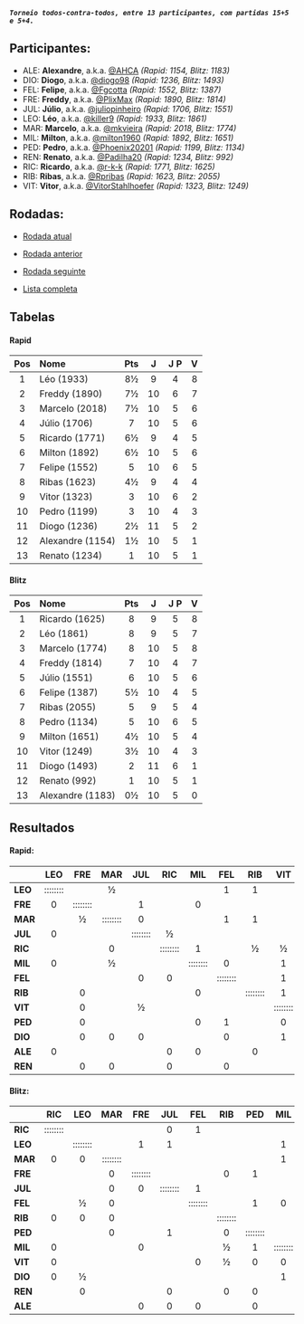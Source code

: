 ***`Torneio todos-contra-todos, entre 13 participantes, com partidas 15+5 e 5+4.`***

## Participantes:

* ALE: **Alexandre**, a.k.a. [@AHCA](https://www.lichess.org/@/AHCA) *(Rapid: 1154, Blitz: 1183)*
* DIO: **Diogo**, a.k.a. [@diogo98](https://www.lichess.org/@/diogo98) *(Rapid: 1236, Blitz: 1493)*
* FEL: **Felipe**, a.k.a. [@Fgcotta](https://www.lichess.org/@/Fgcotta) *(Rapid: 1552, Blitz: 1387)*
* FRE: **Freddy**, a.k.a. [@PlixMax](https://www.lichess.org/@/PlixMax) *(Rapid: 1890, Blitz: 1814)*
* JUL: **Júlio**, a.k.a. [@juliopinheiro](https://www.lichess.org/@/juliopinheiro) *(Rapid: 1706, Blitz: 1551)*
* LEO: **Léo**, a.k.a. [@killer9](https://www.lichess.org/@/killer9) *(Rapid: 1933, Blitz: 1861)*
* MAR: **Marcelo**, a.k.a. [@mkvieira](https://www.lichess.org/@/mkvieira) *(Rapid: 2018, Blitz: 1774)*
* MIL: **Milton**, a.k.a. [@milton1960](https://www.lichess.org/@/milton1960) *(Rapid: 1892, Blitz: 1651)*
* PED: **Pedro**, a.k.a. [@Phoenix20201](https://www.lichess.org/@/Phoenix20201) *(Rapid: 1199, Blitz: 1134)*
* REN: **Renato**, a.k.a. [@Padilha20](https://www.lichess.org/@/Padilha20) *(Rapid: 1234, Blitz: 992)*
* RIC: **Ricardo**, a.k.a. [@r-k-k](https://www.lichess.org/@/r-k-k) *(Rapid: 1771, Blitz: 1625)*
* RIB: **Ribas**, a.k.a. [@Rpribas](https://www.lichess.org/@/Rpribas) *(Rapid: 1623, Blitz: 2055)*
* VIT: **Vitor**, a.k.a. [@VitorStahlhoefer](https://www.lichess.org/@/VitorStahlhoefer) *(Rapid: 1323, Blitz: 1249)*

## Rodadas:

* [Rodada atual](https://grupo-de-xadrez.github.io/rodadas/11)

* [Rodada anterior](https://grupo-de-xadrez.github.io/rodadas/10)

* [Rodada seguinte](https://grupo-de-xadrez.github.io/rodadas/12)

* [Lista completa](https://grupo-de-xadrez.github.io/rodadas)

## Tabelas

#### Rapid

| Pos | Nome | Pts | J | J P | V |
| :---: | :--- | :---: | :---: | :---: | :---: |
| 1 | Léo (1933) | 8½ | 9 | 4 | 8 |
| 2 | Freddy (1890) | 7½ | 10 | 6 | 7 |
| 3 | Marcelo (2018) | 7½ | 10 | 5 | 6 |
| 4 | Júlio (1706) | 7 | 10 | 5 | 6 |
| 5 | Ricardo (1771) | 6½ | 9 | 4 | 5 |
| 6 | Milton (1892) | 6½ | 10 | 5 | 6 |
| 7 | Felipe (1552) | 5 | 10 | 6 | 5 |
| 8 | Ribas (1623) | 4½ | 9 | 4 | 4 |
| 9 | Vitor (1323) | 3 | 10 | 6 | 2 |
| 10 | Pedro (1199) | 3 | 10 | 4 | 3 |
| 11 | Diogo (1236) | 2½ | 11 | 5 | 2 |
| 12 | Alexandre (1154) | 1½ | 10 | 5 | 1 |
| 13 | Renato (1234) | 1 | 10 | 5 | 1 |

#### Blitz

| Pos | Nome | Pts | J | J P | V |
| :---: | :--- | :---: | :---: | :---: | :---: |
| 1 | Ricardo (1625) | 8 | 9 | 5 | 8 |
| 2 | Léo (1861) | 8 | 9 | 5 | 7 |
| 3 | Marcelo (1774) | 8 | 10 | 5 | 8 |
| 4 | Freddy (1814) | 7 | 10 | 4 | 7 |
| 5 | Júlio (1551) | 6 | 10 | 5 | 6 |
| 6 | Felipe (1387) | 5½ | 10 | 4 | 5 |
| 7 | Ribas (2055) | 5 | 9 | 5 | 4 |
| 8 | Pedro (1134) | 5 | 10 | 6 | 5 |
| 9 | Milton (1651) | 4½ | 10 | 5 | 4 |
| 10 | Vitor (1249) | 3½ | 10 | 4 | 3 |
| 11 | Diogo (1493) | 2 | 11 | 6 | 1 |
| 12 | Renato (992) | 1 | 10 | 5 | 1 |
| 13 | Alexandre (1183) | 0½ | 10 | 5 | 0 |

## Resultados

#### Rapid:

| | LEO | FRE | MAR | JUL | RIC | MIL | FEL | RIB | VIT | PED | DIO | ALE | REN |
| :--- | :---: | :---: | :---: | :---: | :---: | :---: | :---: | :---: | :---: | :---: | :---: | :---: | :---: |
| **LEO** | :::::::: |  | ½ |  |  |  | 1 | 1 |  |  | 1 |  | 1 |
| **FRE** | 0 | :::::::: |  | 1 |  | 0 |  |  |  |  |  | 1 |  |
| **MAR** |  | ½ | :::::::: | 0 |  |  | 1 | 1 |  | 1 |  |  |  |
| **JUL** | 0 |  |  | :::::::: | ½ |  |  |  |  | 1 |  | 1 | 1 |
| **RIC** |  |  | 0 |  | :::::::: | 1 |  | ½ | ½ |  | 1 |  |  |
| **MIL** | 0 |  | ½ |  |  | :::::::: | 0 |  | 1 |  | 1 |  |  |
| **FEL** |  |  |  | 0 | 0 |  | :::::::: |  | 1 |  |  | 1 |  |
| **RIB** |  | 0 |  |  |  | 0 |  | :::::::: | 1 | 1 |  |  | 1 |
| **VIT** |  | 0 |  | ½ |  |  |  |  | :::::::: |  |  | 1 | 0 |
| **PED** |  | 0 |  |  |  | 0 | 1 |  | 0 | :::::::: |  | 0 | 1 |
| **DIO** |  | 0 | 0 | 0 |  |  | 0 |  | 1 | 0 | :::::::: |  |  |
| **ALE** | 0 |  |  |  | 0 | 0 |  | 0 |  |  | ½ | :::::::: |  |
| **REN** |  | 0 | 0 |  | 0 |  | 0 |  |  |  | 0 |  | :::::::: |

#### Blitz:

| | RIC | LEO | MAR | FRE | JUL | FEL | RIB | PED | MIL | VIT | DIO | REN | ALE |
| :--- | :---: | :---: | :---: | :---: | :---: | :---: | :---: | :---: | :---: | :---: | :---: | :---: | :---: |
| **RIC** | :::::::: |  |  |  | 0 | 1 |  |  |  |  |  | 1 | 1 |
| **LEO** |  | :::::::: |  | 1 | 1 |  |  |  | 1 |  |  |  | 1 |
| **MAR** | 0 | 0 | :::::::: |  |  |  |  |  | 1 |  | 1 | 1 |  |
| **FRE** |  |  | 0 | :::::::: |  |  | 0 | 1 |  | 1 | 1 | 1 |  |
| **JUL** |  |  | 0 | 0 | :::::::: | 1 |  |  |  | 1 | 1 |  |  |
| **FEL** |  | ½ | 0 |  |  | :::::::: |  | 1 | 0 |  | 1 | 1 |  |
| **RIB** | 0 | 0 | 0 |  |  |  | :::::::: |  |  |  |  |  | 1 |
| **PED** |  |  | 0 |  | 1 |  | 0 | :::::::: |  |  | 1 |  |  |
| **MIL** | 0 |  |  | 0 |  |  | ½ | 1 | :::::::: |  |  |  | 1 |
| **VIT** | 0 |  |  |  |  | 0 | ½ | 0 | 0 | :::::::: | 1 |  |  |
| **DIO** | 0 | ½ |  |  |  |  |  |  | 1 |  | :::::::: | 0 | ½ |
| **REN** |  | 0 |  |  | 0 |  | 0 | 0 |  | 0 |  | :::::::: |  |
| **ALE** |  |  |  | 0 | 0 | 0 |  | 0 |  | 0 |  |  | :::::::: |

